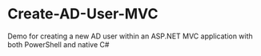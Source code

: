 # Create-AD-User-MVC
Demo for creating a new AD user within an ASP.NET MVC application with both PowerShell and native C#
